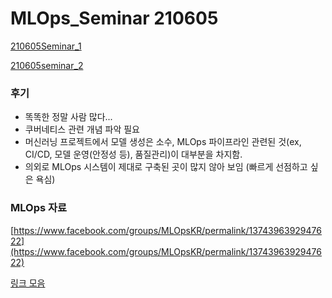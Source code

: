 # MLOps_Seminar 210605

[210605Seminar_1](MLOps_Semi%2011056/210605Semi%20fd740.md)

[210605seminar_2](MLOps_Semi%2011056/210605semi%203dc57.md)

### 후기

- 똑똑한 정말 사람 많다...
- 쿠버네티스 관련 개념 파악 필요
- 머신러닝 프로젝트에서 모델 생성은 소수, MLOps 파이프라인 관련된 것(ex, CI/CD, 모델 운영(안정성 등), 품질관리)이 대부분을 차지함.
- 의외로 MLOps 시스템이 제대로 구축된 곳이 많지 않아 보임 (빠르게 선점하고 싶은 욕심)

### MLOps 자료

[https://www.facebook.com/groups/MLOpsKR/permalink/1374396392947622](https://www.facebook.com/groups/MLOpsKR/permalink/1374396392947622)

[링크 모음](MLOps_Semi%2011056/%E1%84%85%E1%85%B5%E1%86%BC%E1%84%8F%E1%85%B3%20%E1%84%86%E1%85%A9%E1%84%8B%E1%85%B3%20628a5.csv)
